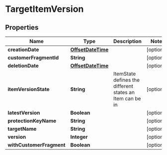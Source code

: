 

# TargetItemVersion

## Properties

Name | Type | Description | Notes
------------ | ------------- | ------------- | -------------
**creationDate** | [**OffsetDateTime**](OffsetDateTime.md) |  |  [optional]
**customerFragmentId** | **String** |  |  [optional]
**deletionDate** | [**OffsetDateTime**](OffsetDateTime.md) |  |  [optional]
**itemVersionState** | **String** | ItemState defines the different states an Item can be in |  [optional]
**latestVersion** | **Boolean** |  |  [optional]
**protectionKeyName** | **String** |  |  [optional]
**targetName** | **String** |  |  [optional]
**version** | **Integer** |  |  [optional]
**withCustomerFragment** | **Boolean** |  |  [optional]



